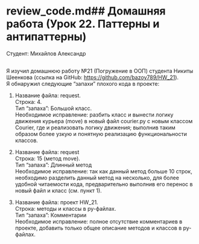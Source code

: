 # review_code.md## Домашняя работа (Урок 22. Паттерны и антипаттерны)

Студент: Михайлов Александр

##

Я изучил домашнюю работу №21 (Погружение в ООП) студента Никиты Шеенкова (ссылка на GitHub: https://github.com/bazoy789/HW_21). <br>
Я обнаружил следующие “запахи” плохого кода в проекте: <br>

1.	Название файла: request. <br>
Строка: 4. <br>
Тип “запаха”: Большой класс. <br>
Необходимое исправление: разбить класс и вынести логику движения курьера (move) в новый файл courier.py с новым классом Courier, 
где и реализовать логику движения; выполнив таким образом более узкую и понятную реализацию функциональности классов. <br>

2.	Название файла: request <br>
Строка: 15 (метод move). <br>
Тип “запаха”: Длинный метод <br>
Необходимое исправление: так как данный метод больше 10 строк, необходимо разделить данный метод на несколько, 
для более удобной читаемости кода, предварительно выполнив его перенос в новый файл и класс (см. пункт 1). <br>

3.	Название файла: проект HW_21. <br>
Строка: методы и классы в py-файлах. <br>
Тип “запаха”: Комментарии <br>
Необходимое исправление: полное отсутствие комментариев в проекте, добавить только общее описание методов и классов в py-файлах. <br>
